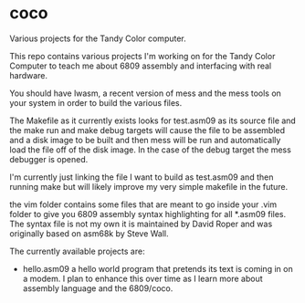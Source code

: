 # coco
Various projects for the Tandy Color computer. 

This repo contains various projects I'm working on for the Tandy Color Computer
to teach me about 6809 assembly and interfacing with real hardware. 

You should have lwasm, a recent version of mess and the mess tools on your system
in order to build the various files. 

The Makefile as it currently exists looks for test.asm09 as its source file
and the make run and make debug targets will cause the file to be assembled and 
a disk image to be built and then mess will be run and automatically load the file off of the disk image. 
In the case of the debug target the mess debugger is opened.

I'm currently just linking the file I want to build as test.asm09 and then running make but will
likely improve my very simple makefile in the future. 

the vim folder contains some files that are meant to go inside your .vim folder to give you 6809 
assembly syntax highlighting for all \*.asm09 files. 
The syntax file is not my own it is maintained by David Roper and was originally based on asm68k by Steve Wall.

The currently available projects are:
* hello.asm09 a hello world program that pretends its text is coming in on a modem. I plan to enhance this
  over time as I learn more about assembly language and the 6809/coco. 
